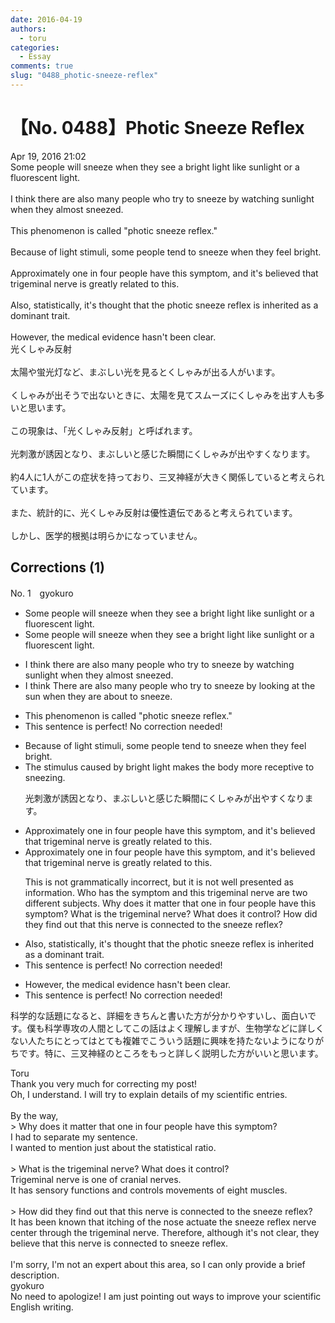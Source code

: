 ```yaml
---
date: 2016-04-19
authors:
  - toru
categories:
  - Essay
comments: true
slug: "0488_photic-sneeze-reflex"
---
```


# 【No. 0488】Photic Sneeze Reflex
<div class="date">Apr 19, 2016 21:02</div>
<div id="post"><div id="body_show_ori">
Some people will sneeze when they see a bright light like sunlight or a fluorescent light.<br/><br/>I think there are also many people who try to sneeze by watching sunlight when they almost sneezed.<br/><br/>This phenomenon is called "photic sneeze reflex."<br/><br/>Because of light stimuli, some people tend to sneeze when they feel bright.<br/><br/>Approximately one in four people have this symptom, and it's believed that trigeminal nerve is greatly related to this.<br/><br/>Also, statistically, it's thought that the photic sneeze reflex is inherited as a dominant trait.<br/><br/>However, the medical evidence hasn't been clear.
</div></div>

<!-- more -->

<div id="post_ja"><div id="body_show_mo">
光くしゃみ反射<br/><br/>太陽や蛍光灯など、まぶしい光を見るとくしゃみが出る人がいます。<br/><br/>くしゃみが出そうで出ないときに、太陽を見てスムーズにくしゃみを出す人も多いと思います。<br/><br/>この現象は、「光くしゃみ反射」と呼ばれます。<br/><br/>光刺激が誘因となり、まぶしいと感じた瞬間にくしゃみが出やすくなります。<br/><br/>約4人に1人がこの症状を持っており、三叉神経が大きく関係していると考えられています。<br/><br/>また、統計的に、光くしゃみ反射は優性遺伝であると考えられています。<br/><br/>しかし、医学的根拠は明らかになっていません。
</div></div>

## Corrections (1)
<div id="block"><div class="first_name"> No. 1　<span class="just_name">gyokuro</span></div><div id="block2">
<ul class="correction_field">
<li class="incorrect">Some people will sneeze when they see a bright light like sunlight or a fluorescent light.</li>
<li class="corrected correct">
Some people <span class="sline">will </span>sneeze when they see a bright light like sunlight or <span class="sline">a</span> fluorescent light.
</li>
</ul>
<ul class="correction_field">
<li class="incorrect">I think there are also many people who try to sneeze by watching sunlight when they almost sneezed.</li>
<li class="corrected correct">
<span class="sline">I think </span><span class="f_blue">T</span>here are also many people who try to sneeze by <span class="f_blue">looking at the sun </span>when they <span class="f_blue">are about to </span>sneeze.
</li>
</ul>
<ul class="correction_field">
<li class="incorrect">This phenomenon is called "photic sneeze reflex."</li>
<li class="corrected perfect">This sentence is perfect! No correction needed!</li>
</ul>
<ul class="correction_field">
<li class="incorrect">Because of light stimuli, some people tend to sneeze when they feel bright.</li>
<li class="corrected correct">
The stimulus caused by bright light makes the body more receptive to sneezing.
<p class="correction_comment">光刺激が誘因となり、まぶしいと感じた瞬間にくしゃみが出やすくなります。</p>
</li>
</ul>
<ul class="correction_field">
<li class="incorrect">Approximately one in four people have this symptom, and it's believed that trigeminal nerve is greatly related to this.</li>
<li class="corrected correct">
Approximately one in four people have this symptom, and it's believed that trigeminal nerve is <span class="sline">greatly </span>related to this.
<p class="correction_comment">This is not grammatically incorrect, but it is not well presented as information. Who has the symptom and this trigeminal nerve are two different subjects. Why does it matter that one in four people have this symptom? What is the trigeminal nerve? What does it control? How did they find out that this nerve is connected to the sneeze reflex?</p>
</li>
</ul>
<ul class="correction_field">
<li class="incorrect">Also, statistically, it's thought that the photic sneeze reflex is inherited as a dominant trait.</li>
<li class="corrected perfect">This sentence is perfect! No correction needed!</li>
</ul>
<ul class="correction_field">
<li class="incorrect">However, the medical evidence hasn't been clear.</li>
<li class="corrected perfect">This sentence is perfect! No correction needed!</li>
</ul>
<p class="comment_small">
 科学的な話題になると、詳細をきちんと書いた方が分かりやすいし、面白いです。僕も科学専攻の人間としてこの話はよく理解しますが、生物学などに詳しくない人たちにとってはとても複雑でこういう話題に興味を持たないようになりがちです。特に、三叉神経のところをもっと詳しく説明した方がいいと思います。
</p>

</div><div class="name"><span class="just_name">Toru</span><br>
Thank you very much for correcting my post!<br/>Oh, I understand. I will try to explain details of my scientific entries.<br/><br/>By the way, <br/>&gt; Why does it matter that one in four people have this symptom? <br/>I had to separate my sentence.<br/>I wanted to mention just about the statistical ratio.<br/><br/>&gt; What is the trigeminal nerve?  What does it control? <br/>Trigeminal nerve is one of cranial nerves. <br/>It has sensory functions and controls movements of eight muscles.<br/><br/>&gt; How did they find out that this nerve is connected to the sneeze reflex?<br/>It has been known that itching of the nose actuate the sneeze reflex nerve center through the trigeminal nerve. Therefore, although it's not clear, they believe that this nerve is connected to sneeze reflex.<br/><br/>I'm sorry, I'm not an expert about this area, so I can only provide a brief description.
</div>
<div class="name"><span class="just_name">gyokuro</span><br>
No need to apologize! I am just pointing out ways to improve your scientific English writing.
</div>
</div>
